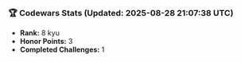 ### 🏆 Codewars Stats (Updated: 2025-08-28 21:07:38 UTC)

- **Rank:** 8 kyu
- **Honor Points:** 3
- **Completed Challenges:** 1
